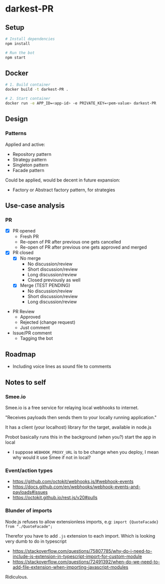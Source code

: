 # darkest-PR


## Setup

```sh
# Install dependencies
npm install

# Run the bot
npm start
```

## Docker

```sh
# 1. Build container
docker build -t darkest-PR .

# 2. Start container
docker run -e APP_ID=<app-id> -e PRIVATE_KEY=<pem-value> darkest-PR
```

## Design

### Patterns

Applied and active:
- Repository pattern
- Strategy pattern
- Singleton pattern
- Facade pattern

Could be applied, would be decent in future expansion:
- Factory or Abstract factory pattern, for strategies 

## Use-case analysis

### PR

- [X] PR opened
  - Fresh PR
  - Re-open of PR after previous one gets cancelled
  - Re-open of PR after previous one gets approved and merged
- [X] PR closed
  - [X] No merge
    - No discussion/review
    - Short discussion/review
    - Long discussion/review
    - Closed previously as well
  - [X] Merge (TEST PENDING)
    - No discussion/review
    - Short discussion/review
    - Long discussion/review
- PR Review
  - Approved
  - Rejected (change request)
  - Just comment
- Issue/PR comment
  - Tagging the bot

###


## Roadmap

- Including voice lines as sound file to comments


## Notes to self

### Smee.io

Smee.io is a free service for relaying local webhooks to internet.

"Receives payloads then sends them to your locally running application."

It has a client (your localhost) library for the target, available in node.js

Probot basically runs this in the background (when you?) start the app in local

- I suppose `WEBHOOK_PROXY_URL` is to be change when you deploy, I mean why would it use Smee if not in local?


### Event/action types

- https://github.com/octokit/webhooks.js/#webhook-events
- https://docs.github.com/en/webhooks/webhook-events-and-payloads#issues
- https://octokit.github.io/rest.js/v20#pulls

### Blunder of imports

Node.js refuses to allow extensionless imports, e.g: `import {QuoteFacade} from "./QuoteFacade";`

Therefor you have to add `.js` extension to each import. Which is looking very dumb to do in typescript

- https://stackoverflow.com/questions/75807785/why-do-i-need-to-include-js-extension-in-typescript-import-for-custom-module
- https://stackoverflow.com/questions/72491392/when-do-we-need-to-add-file-extension-when-importing-javascript-modules

Ridiculous.
